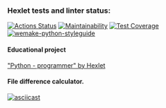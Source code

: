 ### Hexlet tests and linter status:
[![Actions Status](https://github.com/dchmerenko/python-project-lvl2/workflows/hexlet-check/badge.svg)](https://github.com/dchmerenko/python-project-lvl2/actions)
[![Maintainability](https://api.codeclimate.com/v1/badges/44191c574ebe416ae9c1/maintainability)](https://codeclimate.com/github/dchmerenko/python-project-lvl2/maintainability)
[![Test Coverage](https://api.codeclimate.com/v1/badges/44191c574ebe416ae9c1/test_coverage)](https://codeclimate.com/github/dchmerenko/python-project-lvl2/test_coverage)
[![wemake-python-styleguide](https://img.shields.io/badge/style-wemake-000000.svg)](https://github.com/wemake-services/wemake-python-styleguide)

#### Educational project
["Python - programmer" by Hexlet](https://ru.hexlet.io/programs/python)

#### File difference calculator.  
[![asciicast](https://asciinema.org/a/wkPfQSuBzCn40Cq7ttlmPpYhD.svg)](https://asciinema.org/a/wkPfQSuBzCn40Cq7ttlmPpYhD)
